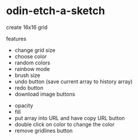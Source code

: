 # odin-etch-a-sketch

create 16x16 grid

features

* change grid size
* choose color
* random colors
* rainbow mode
* brush size
* undo button (save current array to history array)
* redo button
* download image buttons
- opacity
- fill
- put array into URL and have copy URL button
- double click on color to change the color
- remove gridlines button